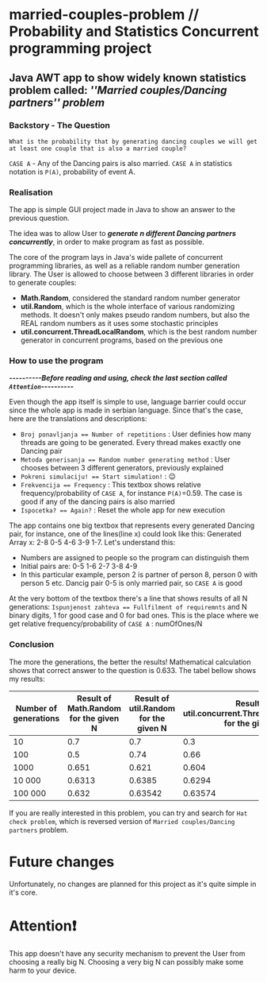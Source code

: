 # married-couples-problem // Probability and Statistics Concurrent programming project

## **Java AWT app to show widely known statistics problem called: ***''Married couples/Dancing partners'' problem*****

### Backstory - The Question

``What is the probability that by generating dancing couples we will get at least one couple that is also a married couple?``

`CASE A` - Any of the Dancing pairs is also married. `CASE A` in statistics notation is `P(A)`, probability of event A.

### Realisation

The app is simple GUI project made in Java to show an answer to the previous question.

The idea was to allow User to ***generate n different Dancing partners concurrently***, in order to make program as fast as possible.

The core of the program lays in Java's wide pallete of concurrent programming libraries, as well as a reliable random number generation library. The User is allowed to choose between 3 different libraries in order to generate couples:
- **Math.Random**, considered the standard random number generator
- **util.Random**, which is the whole interface of various randomizing methods. It doesn't only makes pseudo random numbers, but also the REAL random numbers as it uses some stochastic principles
- **util.concurrent.ThreadLocalRandom**, which is the best random number generator in concurrent programs, based on the previous one

### How to use the program

***----------Before reading and using, check the last section called `Attention`----------***

Even though the app itself is simple to use, language barrier could occur since the whole app is made in serbian language. Since that's the case, here are the translations and descriptions:
- `Broj ponavljanja == Number of repetitions` : User definies how many threads are going to be generated. Every thread makes exactly one Dancing pair
- `Metoda generisanja == Random number generating method` : User chooses between 3 different generators, previously explained
- `Pokreni simulaciju! == Start simulation!` : :wink:
- `Frekvencija == Frequency` : This textbox shows relative frequency/probability of `CASE A`, for instance `P(A)`=0.59. The case is good if any of the dancing pairs is also married
- `Ispocetka? == Again?` : Reset the whole app for new execution

The app contains one big textbox that represents every generated Dancing pair, for instance, one of the lines(line x) could look like this: Generated Array x: 2-8 0-5 4-6 3-9 1-7. Let's understand this:
- Numbers are assigned to people so the program can distinguish them
- Initial pairs are: 0-5 1-6 2-7 3-8 4-9
- In this particular example, person 2 is partner of person 8, person 0 with person 5 etc. Dancig pair 0-5 is only married pair, so `CASE A` is good

At the very bottom of the textbox there's a line that shows results of all N generations: `Ispunjenost zahteva == Fullfilment of requiremnts` and N binary digits, 1 for good case and 0 for bad ones. This is the place where we get relative frequency/probability of `CASE A` : numOfOnes/N

### Conclusion

The more the generations, the better the results! Mathematical calculation shows that correct answer to the question is 0.633. The tabel bellow shows my results:

| Number of generations | Result of Math.Random for the given N | Result of util.Random for the given N | Result of util.concurrent.ThreadLocalRandom for the given N |
| --- | --- | --- | --- |
| 10 | 0.7 | 0.7 | 0.3 |
| 100 | 0.5 | 0.74 | 0.66 |
| 1000 | 0.651 | 0.621 | 0.604 |
| 10 000 | 0.6313 | 0.6385 | 0.6294 |
| 100 000 | 0.632 | 0.63542 | 0.63574 |

If you are really interested in this problem, you can try and search for `Hat check problem`, which is reversed version of `Married couples/Dancing partners` problem.

# Future changes

Unfortunately, no changes are planned for this project as it's quite simple in it's core.

# Attention:exclamation:

This app doesn't have any security mechanism to prevent the User from choosing a really big N. Choosing a very big N can possibly make some harm to your device.
